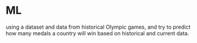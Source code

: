 # ML
using a  dataset and data from historical Olympic games, and try to predict how many medals a country will win based on historical and current data.
